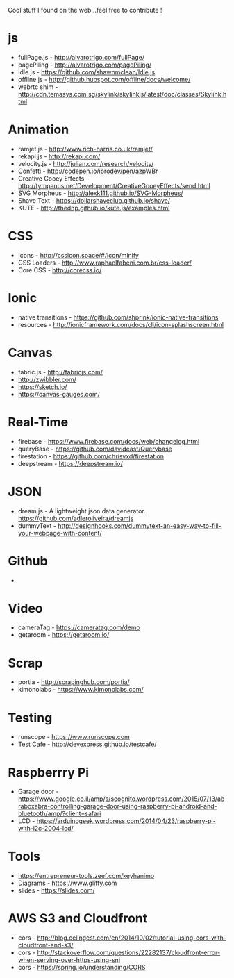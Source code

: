 Cool stuff I found on the web...feel free to contribute !

js
======
- fullPage.js - http://alvarotrigo.com/fullPage/
- pagePiling - http://alvarotrigo.com/pagePiling/
- idle.js - https://github.com/shawnmclean/Idle.js
- offline.js - http://github.hubspot.com/offline/docs/welcome/
- webrtc shim - http://cdn.temasys.com.sg/skylink/skylinkjs/latest/doc/classes/Skylink.html


Animation
===========
- ramjet.js - http://www.rich-harris.co.uk/ramjet/
- rekapi.js - http://rekapi.com/
- velocity.js - http://julian.com/research/velocity/
- Confetti - http://codepen.io/iprodev/pen/azpWBr
- Creative Gooey Effects - http://tympanus.net/Development/CreativeGooeyEffects/send.html 
- SVG Morpheus - http://alexk111.github.io/SVG-Morpheus/
- Shave Text  - https://dollarshaveclub.github.io/shave/
- KUTE - http://thednp.github.io/kute.js/examples.html



CSS
=========
- Icons - http://cssicon.space/#/icon/minify
- CSS Loaders - http://www.raphaelfabeni.com.br/css-loader/
- Core CSS - http://corecss.io/

Ionic 
=======
- native transitions - https://github.com/shprink/ionic-native-transitions
- resources - http://ionicframework.com/docs/cli/icon-splashscreen.html

Canvas
========
- fabric.js - http://fabricjs.com/
- http://zwibbler.com/
- https://sketch.io/
- https://canvas-gauges.com/


Real-Time
==========
- firebase - https://www.firebase.com/docs/web/changelog.html
- queryBase - https://github.com/davideast/Querybase
- firestation - https://github.com/chrisvxd/firestation
- deepstream - https://deepstream.io/

 
JSON
=====
- dream.js - A lightweight json data generator. https://github.com/adleroliveira/dreamjs
- dummyText - http://designhooks.com/dummytext-an-easy-way-to-fill-your-webpage-with-content/


Github
=======
- 

Video
=======
- cameraTag - https://cameratag.com/demo
- getaroom - https://getaroom.io/



Scrap
======
- portia - http://scrapinghub.com/portia/
- kimonolabs - https://www.kimonolabs.com/

Testing
========
- runscope - https://www.runscope.com
- Test Cafe - http://devexpress.github.io/testcafe/


Raspberrry Pi
==============
- Garage door - https://www.google.co.il/amp/s/scognito.wordpress.com/2015/07/13/abraboxabra-controlling-garage-door-using-raspberry-pi-android-and-bluetooth/amp/?client=safari
- LCD - https://arduinogeek.wordpress.com/2014/04/23/raspberry-pi-with-i2c-2004-lcd/



Tools
=======
- https://entrepreneur-tools.zeef.com/keyhanimo
- Diagrams - https://www.gliffy.com
- slides - https://slides.com/


AWS S3 and Cloudfront
========
- cors - http://blog.celingest.com/en/2014/10/02/tutorial-using-cors-with-cloudfront-and-s3/
- cors - http://stackoverflow.com/questions/22282137/cloudfront-error-when-serving-over-https-using-sni
- cors - https://spring.io/understanding/CORS

